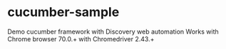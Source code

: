 # cucumber-sample
Demo cucumber framework with Discovery web automation
Works with Chrome browser 70.0.+ with Chromedriver 2.43.+
